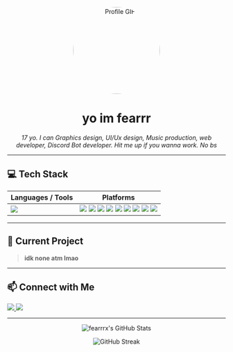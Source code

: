 <!-- Profile README.md -->

<p align="center">
  <img src="https://lh3.googleusercontent.com/a/ACg8ocIcwcwDfVOkvXor7yL1EW_8iWtwg9qZremeu1Fhs60uikt1qPA=s288-c-no.gif" alt="Profile GIF" width="200" style="border-radius: 50%;" />
</p>

<h1 align="center">yo im fearrr</h1>

<p align="center">
  <em>17 yo. I can Graphics design, UI/Ux design, Music production, web developer, Discord Bot developer. Hit me up if you wanna work. No bs</em>
</p>

---

## 💻 Tech Stack

| Languages / Tools | Platforms |
| ----------------- | --------- |
| <img src="https://skillicons.dev/icons?i=html,css,js,react,typescript,python,nodejs" /> | <img src="https://img.shields.io/badge/Codeanywhere-16181b?style=for-the-badge&logo=Codeanywhere&logoColor=d1d5db" /> <img src="https://img.shields.io/badge/VSCode%20Web-1b1d21?style=for-the-badge&logo=visualstudiocode&logoColor=d1d5db" /> <img src="https://img.shields.io/badge/GitHub%20Codespaces-272a30?style=for-the-badge&logo=github&logoColor=d1d5db" /> <img src="https://img.shields.io/badge/Google%20Colab-202124?style=for-the-badge&logo=googlecolab&logoColor=d1d5db" /> <img src="https://img.shields.io/badge/Google%20AI%20Studio-42454c?style=for-the-badge&logo=google&logoColor=d1d5db" /> <img src="https://img.shields.io/badge/ChatGPT-535863?style=for-the-badge&logo=openai&logoColor=d1d5db" /> <img src="https://img.shields.io/badge/Gemini-272a30?style=for-the-badge&logo=google&logoColor=d1d5db" /> <img src="https://img.shields.io/badge/Claude-42454c?style=for-the-badge&logoColor=d1d5db" /> <img src="https://img.shields.io/badge/Grok-1b1d21?style=for-the-badge&logoColor=d1d5db" /> |

---

## 📌 Current Project
> **idk none atm lmao**

---

## 📫 Connect with Me

<p>
  <a href="https://discord.com/users/yourdiscordid" target="_blank">
    <img src="https://img.shields.io/badge/Discord-.fearrr-272a30?style=for-the-badge&logo=discord&logoColor=d1d5db" />
  </a>
  <a href="https://www.instagram.com/swrlzxx" target="_blank">
    <img src="https://img.shields.io/badge/Instagram-@swrlzxx-1b1d21?style=for-the-badge&logo=instagram&logoColor=d1d5db" />
  </a>
</p>

---

<p align="center">
  <img src="https://github-readme-stats.vercel.app/api?username=fearrrx&show_icons=true&bg_color=16181b&title_color=d1d5db&text_color=d1d5db&icon_color=535863&hide_border=true" alt="fearrrx's GitHub Stats" />
</p>

<p align="center">
  <img src="https://github-readme-streak-stats.herokuapp.com/?user=fearrrx&background=16181b&stroke=d1d5db&ring=535863&fire=d1d5db&currStreakNum=d1d5db&sideNums=d1d5db&currStreakLabel=d1d5db&sideLabels=d1d5db&dates=535863&hide_border=true" alt="GitHub Streak" />
</p>
